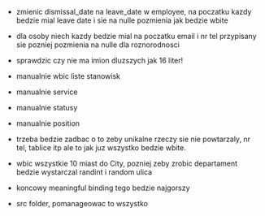 - zmienic dismissal_date na leave_date w employee, na poczatku kazdy bedzie mial leave date i sie na nulle pozmienia
jak bedzie wbite

- dla osoby niech kazdy bedzie mial na poczatku email i nr tel przypisany sie pozniej pozmienia na nulle dla roznorodnosci

- sprawdzic czy nie ma imion dluzszych jak 16 liter!

- manualnie wbic liste stanowisk 
- manualnie service 
- manualnie statusy
- manualnie position

- trzeba bedzie zadbac o to zeby unikalne rzeczy sie nie powtarzaly, nr tel, tablice itp ale to jak juz wszystko bedzie wbite.

- wbic wszystkie 10 miast do City, pozniej zeby zrobic departament bedzie wystarczal randint i random ulica

- koncowy meaningful binding tego bedzie najgorszy

- src folder, pomanageowac to wszystko